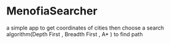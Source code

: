 # MenofiaSearcher
a simple app to get coordinates of cities then choose a search algorithm(Depth First  , Breadth First , A* ) to find path 

